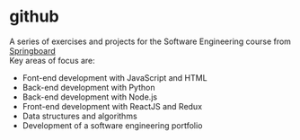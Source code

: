 # github
A series of exercises and projects for the Software Engineering course from [Springboard](www.springboard.com)   
Key areas of focus are:   
* Font-end development with JavaScript and HTML  
* Back-end development with Python  
* Back-end development with Node.js  
* Front-end development with ReactJS and Redux  
* Data structures and algorithms  
* Development of a software engineering portfolio
